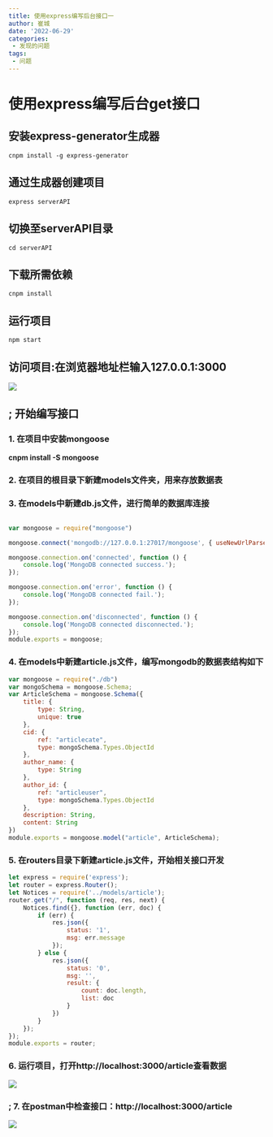 ```yaml
---
title: 使用express编写后台接口一
author: 崔城
date: '2022-06-29'
categories:
 - 发现的问题
tags:
 - 问题
---
```

# 使用express编写后台get接口

## 安装express-generator生成器

```
cnpm install -g express-generator
```

## 通过生成器创建项目

```
express serverAPI
```

## 切换至serverAPI目录

```
cd serverAPI
```

## 下载所需依赖

```
cnpm install
```

## 运行项目

```
npm start
```

## 访问项目:在浏览器地址栏输入127.0.0.1:3000

![](https://img-blog.csdnimg.cn/2019092011471199.png?x-oss-process=image/watermark,type_ZmFuZ3poZW5naGVpdGk,shadow_10,text_aHR0cHM6Ly9ibG9nLmNzZG4ubmV0L3dlaXhpbl8zOTg5Mzg4OQ==,size_16,color_FFFFFF,t_70)

## <a name="_13">;</a> 开始编写接口

### 1. 在项目中安装mongoose

**cnpm install -S mongoose**

### 2. 在项目的根目录下新建models文件夹，用来存放数据表

### 3. 在models中新建db.js文件，进行简单的数据库连接

```js

var mongoose = require("mongoose")

mongoose.connect('mongodb://127.0.0.1:27017/mongoose', { useNewUrlParser: true });

mongoose.connection.on('connected', function () {
    console.log('MongoDB connected success.');
});

mongoose.connection.on('error', function () {
    console.log('MongoDB connected fail.');
});

mongoose.connection.on('disconnected', function () {
    console.log('MongoDB connected disconnected.');
});
module.exports = mongoose;
```

### 4. 在models中新建article.js文件，编写mongodb的数据表结构如下

```js
var mongoose = require("./db")
var mongoSchema = mongoose.Schema;
var ArticleSchema = mongoose.Schema({
    title: {
        type: String,
        unique: true
    },
    cid: {
        ref: "articlecate",
        type: mongoSchema.Types.ObjectId
    },
    author_name: {
        type: String
    },
    author_id: {
        ref: "articleuser",
        type: mongoSchema.Types.ObjectId
    },
    description: String,
    content: String
})
module.exports = mongoose.model("article", ArticleSchema);
```

### 5. 在routers目录下新建article.js文件，开始相关接口开发

```js
let express = require('express');
let router = express.Router();
let Notices = require('../models/article');
router.get("/", function (req, res, next) {
    Notices.find({}, function (err, doc) {
        if (err) {
            res.json({
                status: '1',
                msg: err.message
            });
        } else {
            res.json({
                status: '0',
                msg: '',
                result: {
                    count: doc.length,
                    list: doc
                }
            })
        }
    });
});
module.exports = router;
```

### 6. 运行项目，打开http://localhost:3000/article查看数据

![](https://img-blog.csdnimg.cn/20190920114032804.png?x-oss-process=image/watermark,type_ZmFuZ3poZW5naGVpdGk,shadow_10,text_aHR0cHM6Ly9ibG9nLmNzZG4ubmV0L3dlaXhpbl8zOTg5Mzg4OQ==,size_16,color_FFFFFF,t_70)

### <a name="7_postmanhttplocalhost3000article_91">;</a>  7. 在postman中检查接口：http://localhost:3000/article

![](https://img-blog.csdnimg.cn/20190920115257196.png?x-oss-process=image/watermark,type_ZmFuZ3poZW5naGVpdGk,shadow_10,text_aHR0cHM6Ly9ibG9nLmNzZG4ubmV0L3dlaXhpbl8zOTg5Mzg4OQ==,size_16,color_FFFFFF,t_70)

